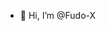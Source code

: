 - 👋 Hi, I’m @Fudo-X
<!---
Fudo-X/Fudo-X is a ✨ special ✨ repository because its `README.md` (this file) appears on your GitHub profile.
You can click the Preview link to take a look at your changes.
--->
